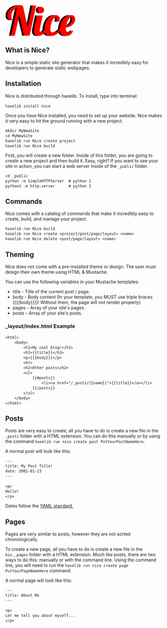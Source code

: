 ![Logo](/NiceLogo.png)

## What is Nice?

Nice is a simple static site generator that makes it incredibly easy for developers to generate static webpages. 

## Installation

Nice is distributed through haxelib. To install, type into terminal:

`haxelib install nice`

Once you have Nice installed, you need to set up your website. Nice makes it very easy to hit the ground running with a new project.

```
mkdir MyNewSite
cd MyNewSite
haxelib run Nice create project
haxelib run Nice build
```

First, you will create a new folder. Inside of this folder, you are going to create a new project and then build it. Easy, right? If you want to see your site in action, you can start a web server inside of the `_public` folder.

```
cd _public
python -m SimpleHTTPServer  # python 2
python3 -m http.server      # python 3
```

## Commands

Nice comes with a catalog of commands that make it incredibly easy to create, build, and manage your project.

```
haxelib run Nice build 
haxelib run Nice create <project/post/page/layout> <name>
haxelib run Nice delete <post/page/layout> <name>
```

## Theming

Nice does not come with a pre-installed theme or design. The user must design their own theme using HTML & Mustache.

You can use the following variables in your Mustache templates:

- title - Title of the current post / page.
- body - Body content (In your template, you MUST use triple braces ({{{body}}})! Without them, the page will not render properly)
- pages - Array of your site's pages.
- posts - Array of your site's posts.

### _layout/index.html Example

```
<html>
    <body>
        <h1>My cool blog!</h1>
        <h3>{{title}}</h3>
        <p>{{{body}}}</p>
        <hr>
        <h2>Other posts</h2>
        <ul>
    	    {{#posts}}
            	<li><a href="/_posts/{{name}}">{{title}}</a></li>
    	    {{/posts}}
        </ul>
    </body>
</html>
```
## Posts

Posts are very easy to create; all you have to do is create a new file in the `_posts` folder with a HTML extension. You can do this manually or by using the command `haxelib run nice create post PutYourPostNameHere`.

A normal post will look like this:

```
---
title: My Post Title!
date: 2001-01-23
---

<p>
Hello!
</p>
```

Dates follow the [YAML standard.](https://github.com/mikestead/hx-yaml)

## Pages

Pages are very similar to posts, however they are not sorted chronologically.

To create a new page, all you have to do is create a new file in the `bin._pages` folder with a HTML extension. Much like posts, there are two ways to do this: manually or with the command line. Using the command line, you will need to run the `haxelib run nice create page PutYourPageNameHere` command.

A normal page will look like this:

```
---
title: About Me
---

<p>
Let me tell you about myself...
</p>
```
